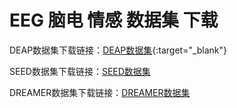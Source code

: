 # EEG 脑电 情感 数据集 下载 

DEAP数据集下载链接：[DEAP数据集](https://hallo.codestore.pro/buy/2){:target="_blank"}

SEED数据集下载链接：[SEED数据集](https://hallo.codestore.pro/buy/3)

DREAMER数据集下载链接：[DREAMER数据集](https://hallo.codestore.pro/buy/4)

